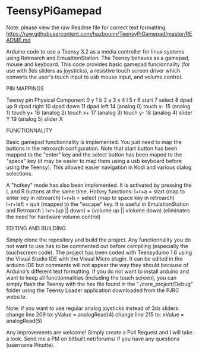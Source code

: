 # TeensyPiGamepad

Note: please view the raw Readme file for correct text formatting:
https://raw.githubusercontent.com/hazbounn/TeensyPiGamepad/master/README.md

Arduino code to use a Teensy 3.2 as a media controller for linux systems using 
Retroarch and EmualtionStation. The Teensy behaves as a gamepad, mouse and keyboard. 
This code provides basic gamepad funcionnality (for use with 3ds sliders as joysticks), 
a resistive touch screen driver which converts the user's touch input to usb mouse input, 
and volume control.

PIN MAPPINGS

Teensy pin 			Physical Component
0			y
1			b
2			a
3			x
4			l
5			r
6			start
7			select
8			dpad up
9			dpad right
10			dpad down 
11			dpad left
14 (analog 0)			touch x-
15 (analog 1)			touch y+
16 (analog 2)			touch x+
17 (analog 3)			touch y-
18 (analog 4)			slider Y
19 (analog 5)			slider X
	

FUNCTIONNALITY

Basic gamepad functionnality is implemented. You just need to map the buttons
in the retroarch configuration. Note that start button has been mapped to the
"enter" key and the select button has been maped to the "space" key (it may be 
easier to map them using a usb keyboard before using the Teensy). This
allowed easier navigation in Kodi and various dialog selections. 

A "hotkey" mode has also been implemented. It is activated by pressing the L and R buttons
at the same time. Hotkey functions: 
l+r+a = start (map to enter key in retroarch)
l+r+b = select (map to space key in retroarch) 
l+r+left = quit (mapped to the "escape" key. It is useful in EmulationStation and Retroarch )
l+r+(up || down) = (volume up || violume down)  (eliminates the need for hardware volume control)

EDITING AND BUILDING

Simply clone the repository and build the project. 
Any functionnality you do not want to use has to be commented out before compiling (especially the touchscreen code).
The project has been coded with Teensyduino 1.6 using the Visual Studio IDE with the Visual Micro plugin. It can be edited 
in the arduino IDE but comments will not appear the way they should because of Arduino's different text formatting. 
If you do not want to install arduino and want to keep all functionnalities (including the touch screen), you can 
simply flash the Teensy with the hex file found in the "./core_project/Debug" folder using the Teensy Loader application
downloaded from the PJRC website. 

Note: if you want to use regular analog joysticks instead of 3ds sliders:
change line 209 to: yValue = analogRead(4)
change line 215 to: xValue = analogRead(5)



Any improvements are welcome! Simply create a Pull Request and I will take a look. 
Send me a PM on bitbuilt.net/forums/ if you have any questions (username Pinotte).



